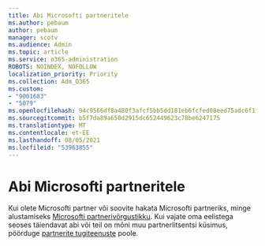 ```yaml
---
title: Abi Microsofti partneritele
ms.author: pebaum
author: pebaum
manager: scotv
ms.audience: Admin
ms.topic: article
ms.service: o365-administration
ROBOTS: NOINDEX, NOFOLLOW
localization_priority: Priority
ms.collection: Adm_O365
ms.custom:
- "9001683"
- "5079"
ms.openlocfilehash: 94c9566df8a480f3afcf5bb5dd181eb6fcfed08eed75adc6f1f06c9df26c4cf8
ms.sourcegitcommit: b5f7da89a650d2915dc652449623c78be6247175
ms.translationtype: MT
ms.contentlocale: et-EE
ms.lasthandoff: 08/05/2021
ms.locfileid: "53963855"
---
```

# <a name="help-as-a-microsoft-partner"></a>Abi Microsofti partneritele

Kui olete Microsofti partner või soovite hakata Microsofti partneriks, minge alustamiseks [Microsofti partnerivõrgustikku](https://support.microsoft.com/help/4499930/partner-center-overview). Kui vajate oma eelistega seoses täiendavat abi või teil on mõni muu partnerlitsentsi küsimus, pöörduge [partnerite tugiteenuste](https://aka.ms/partnersupport) poole.
